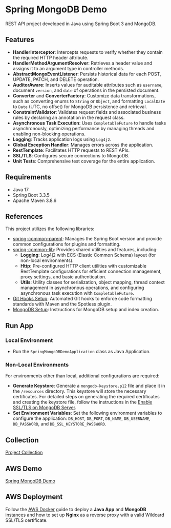 # Spring MongoDB Demo

REST API project developed in Java using Spring Boot 3 and MongoDB.

## Features

- **HandlerInterceptor**: Intercepts requests to verify whether they contain the required HTTP header attribute.
- **HandlerMethodArgumentResolver**: Retrieves a header value and assigns it to an argument type in controller methods.
- **AbstractMongoEventListener**: Persists historical data for each POST, UPDATE, PATCH, and DELETE operation.
- **AuditorAware**: Inserts values for auditable attributes such as `username`, document `version`, and `date` of operations in the persisted document.
- **Converter** and **ConverterFactory**: Customize data transformations, such as converting enums to `String` or `Object`, and formatting `LocalDate` to `Date` (UTC, no offset) for MongoDB persistence and retrieval.
- **ConstraintValidator**: Validates request fields and associated business rules by declaring an annotation in the request class.
- **Asynchronous Task Execution**: Uses `CompletableFuture` to handle tasks asynchronously, optimizing performance by managing threads and enabling non-blocking operations.
- **Logging**: Tracks application logs using `Log4j2`.
- **Global Exception Handler**: Manages errors across the application.
- **RestTemplate**: Facilitates HTTP requests to REST APIs.
- **SSL/TLS**: Configures secure connections to MongoDB.
- **Unit Tests**: Comprehensive test coverage for the entire application.

## Requirements

- Java 17
- Spring Boot 3.3.5
- Apache Maven 3.8.6

## References

This project utilizes the following libraries:

- [spring-common-parent](https://github.com/erebelo/spring-common-parent): Manages the Spring Boot version and provide common configurations for plugins and formatting.
- [spring-common-lib](https://github.com/erebelo/spring-common-lib): Provides shared utilities and features, including:
  - **Logging**: Log4j2 with ECS (Elastic Common Schema) layout (for non-local environments).
  - **Http**: Pre-configured HTTP client utilities with customizable RestTemplate configurations for efficient connection management, proxy settings, and basic authentication.
  - **Utils**: Utility classes for serialization, object mapping, thread context management in asynchronous operations, and configuring asynchronous task execution with `CompletableFuture`.
- [Git Hooks Setup](https://github.com/erebelo/spring-mongodb-demo/tree/main/git-hooks): Automated Git hooks to enforce code formatting standards with Maven and the Spotless plugin.
- [MongoDB Setup](https://github.com/erebelo/spring-mongodb-demo/tree/main/docs/mongodb_setup.md): Instructions for MongoDB setup and index creation.

## Run App

### Local Environment

- Run the `SpringMongoDBDemoApplication` class as Java Application.

### Non-Local Environments

For environments other than local, additional configurations are required:

- **Generate Keystore**: Generate a `mongodb-keystore.p12` file and place it in the `/resources` directory. This keystore will store the necessary certificates. For detailed steps on generating the required certificates and creating the keystore file, follow the instructions in the [Enable SSL/TLS on MongoDB Server](https://github.com/erebelo/spring-mongodb-demo/tree/main/docs/ssl-tls-setup.md).
- **Set Environment Variables**: Set the following environment variables to configure the application: `DB_HOST`, `DB_PORT`, `DB_NAME`, `DB_USERNAME`, `DB_PASSWORD`, and `DB_SSL_KEYSTORE_PASSWORD`.

## Collection

[Project Collection](https://github.com/erebelo/spring-mongodb-demo/tree/develop/collection)

## AWS Demo

[Spring MongoDB Demo](https://api.erebelo.com/spring-mongodb-demo/swagger-ui/index.html)

## AWS Deployment

Follow the [AWS Docker](https://github.com/erebelo/aws-docker/tree/main) guide to deploy a **Java App** and **MongoDB** instances and how to set up **Nginx** as a reverse proxy with a valid Wildcard SSL/TLS certificate.
